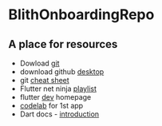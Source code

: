 # BlithOnboardingRepo
A place for resources
---
- Dowload [git](https://git-scm.com/)
- download github [desktop](https://desktop.github.com/download/)
- git [cheat sheet](https://education.github.com/git-cheat-sheet-education.pdf)
- Flutter net ninja [playlist](https://www.youtube.com/playlist?list=PL4cUxeGkcC9jLYyp2Aoh6hcWuxFDX6PBJ)
- flutter [dev](https://flutter.dev/learn) homepage
- [codelab](https://codelabs.developers.google.com/codelabs/flutter-codelab-first#0) for 1st app
- Dart docs - [introduction](https://dart.dev/language)


